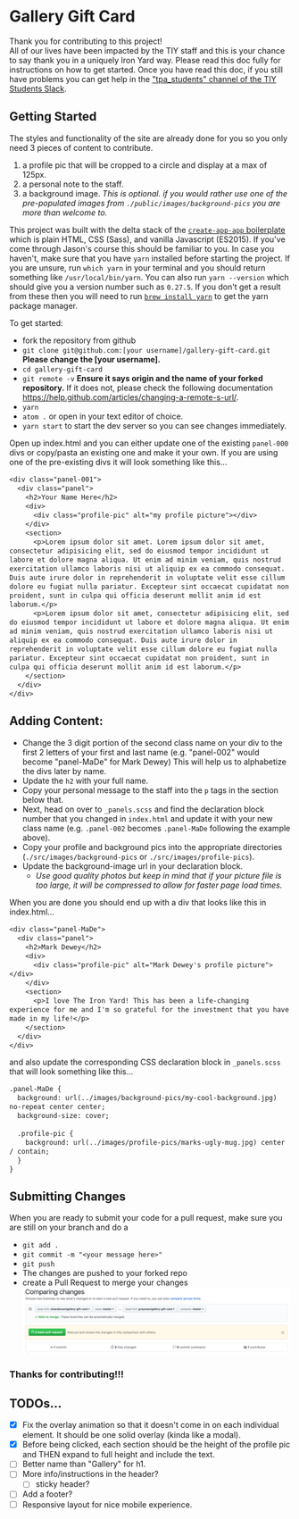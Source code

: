 # Gallery Gift Card  

Thank you for contributing to this project!  
All of our lives have been impacted by the TIY staff and this is your chance to say thank you in a uniquely Iron Yard way. Please read this doc fully for instructions on how to get started. Once you have read this doc, if you still have problems you can get help in the ["tpa_students" channel of the TIY Students Slack](https://tiystudents.slack.com/messages/G6BHGSMPE).  

## Getting Started  

The styles and functionality of the site are already done for you so you only need 3 pieces of content to contribute.
1) a profile pic that will be cropped to a circle and display at a max of 125px.
2) a personal note to the staff.
3) a background image. _This is optional. if you would rather use one of the pre-populated images from `./public/images/background-pics` you are more than welcome to._

This project was built with the delta stack of the [`create-app-app` boilerplate](https://yarnpkg.com/en/package/create-app-app) which is plain HTML, CSS (Sass), and vanilla Javascript (ES2015). If you've come through Jason's course this should be familiar to you. In case you haven't, make sure that you have `yarn` installed before starting the project. If you are unsure, run `which yarn` in your terminal and you should return something like `/usr/local/bin/yarn`. You can also run `yarn --version` which should give you a version number such as `0.27.5`. If you don't get a result from these then you will need to run [`brew install yarn`](https://yarnpkg.com/en/docs/install) to get the yarn package manager.  

To get started:
- fork the repository from github
- `git clone git@github.com:[your username]/gallery-gift-card.git`  **Please change the [your username].**
- `cd gallery-gift-card`
- `git remote -v` **Ensure it says origin and the name of your forked repository.** If it does not, please check the following documentation https://help.github.com/articles/changing-a-remote-s-url/.
- `yarn`
- `atom .` or open in your text editor of choice.
- `yarn start` to start the dev server so you can see changes immediately.  

Open up index.html and you can either update one of the existing `panel-000` divs or copy/pasta an existing one and make it your own. If you are using one of the pre-existing divs it will look something like this...

```
<div class="panel-001">
  <div class="panel">
    <h2>Your Name Here</h2>
    <div>
      <div class="profile-pic" alt="my profile picture"></div>
    </div>
    <section>
      <p>Lorem ipsum dolor sit amet. Lorem ipsum dolor sit amet, consectetur adipisicing elit, sed do eiusmod tempor incididunt ut labore et dolore magna aliqua. Ut enim ad minim veniam, quis nostrud exercitation ullamco laboris nisi ut aliquip ex ea commodo consequat. Duis aute irure dolor in reprehenderit in voluptate velit esse cillum dolore eu fugiat nulla pariatur. Excepteur sint occaecat cupidatat non proident, sunt in culpa qui officia deserunt mollit anim id est laborum.</p>
      <p>Lorem ipsum dolor sit amet, consectetur adipisicing elit, sed do eiusmod tempor incididunt ut labore et dolore magna aliqua. Ut enim ad minim veniam, quis nostrud exercitation ullamco laboris nisi ut aliquip ex ea commodo consequat. Duis aute irure dolor in reprehenderit in voluptate velit esse cillum dolore eu fugiat nulla pariatur. Excepteur sint occaecat cupidatat non proident, sunt in culpa qui officia deserunt mollit anim id est laborum.</p>
    </section>
  </div>
</div>
```  

## Adding Content:
- Change the 3 digit portion of the second class name on your div to the first 2 letters of your first and last name (e.g. "panel-002" would become "panel-MaDe" for Mark Dewey) This will help us to alphabetize the divs later by name.
- Update the `h2` with your full name.
- Copy your personal message to the staff into the `p` tags in the section below that.
- Next, head on over to `_panels.scss` and find the declaration block number that you changed in `index.html` and update it with your new class name (e.g. `.panel-002` becomes `.panel-MaDe` following the example above).
- Copy your profile and background pics into the appropriate directories (`./src/images/background-pics` or `./src/images/profile-pics`).
- Update the background-image url in your declaration block.
  - _Use good quality photos but keep in mind that if your picture file is too large, it will be compressed to allow for faster page load times._

When you are done you should end up with a div that looks like this in index.html...
```
<div class="panel-MaDe">
  <div class="panel">
    <h2>Mark Dewey</h2>
    <div>
      <div class="profile-pic" alt="Mark Dewey's profile picture"></div>
    </div>
    <section>
      <p>I love The Iron Yard! This has been a life-changing experience for me and I'm so grateful for the investment that you have made in my life!</p>
    </section>
  </div>
</div>
```

and also update the corresponding CSS declaration block in `_panels.scss` that will look something like this...  

```
.panel-MaDe {
  background: url(../images/background-pics/my-cool-background.jpg) no-repeat center center;
  background-size: cover;

  .profile-pic {
    background: url(../images/profile-pics/marks-ugly-mug.jpg) center / contain;
  }
}
```   

## Submitting Changes
When you are ready to submit your code for a pull request, make sure you are still on your branch and do a
- `git add .`
- `git commit -m "<your message here>"`
- `git push`
- The changes are pushed to your forked repo
- create a Pull Request to merge your changes
![Pull Request screen shot](/src/images/background-pics/pull-request-process.png "pull request")

### Thanks for contributing!!!

## TODOs...
- [x] Fix the overlay animation so that it doesn't come in on each individual element. It should be one solid overlay (kinda like a modal).
- [x] Before being clicked, each section should be the height of the profile pic and THEN expand to full height and include the text.
- [ ] Better name than "Gallery" for h1.
- [ ] More info/instructions in the header?
  - [ ] sticky header?
- [ ] Add a footer?
- [ ] Responsive layout for nice mobile experience.
